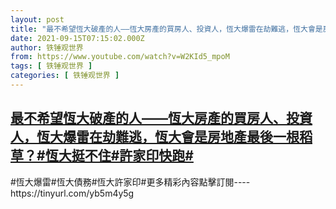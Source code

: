 ```yaml
---
layout: post
title: "最不希望恆大破產的人——恆大房產的買房人、投資人，恆大爆雷在劫難逃，恆大會是房地產最後一根稻草？#恆大挺不住#許家印快跑#"
date: 2021-09-15T07:15:02.000Z
author: 铁锤观世界
from: https://www.youtube.com/watch?v=W2KId5_mpoM
tags: [ 铁锤观世界 ]
categories: [ 铁锤观世界 ]
---
```

<!--1631690102000-->
[最不希望恆大破產的人——恆大房產的買房人、投資人，恆大爆雷在劫難逃，恆大會是房地產最後一根稻草？#恆大挺不住#許家印快跑#](https://www.youtube.com/watch?v=W2KId5_mpoM)
------

<div>
#恆大爆雷#恆大債務#恆大許家印#更多精彩內容點擊訂閱----https://tinyurl.com/yb5m4y5g
</div>
